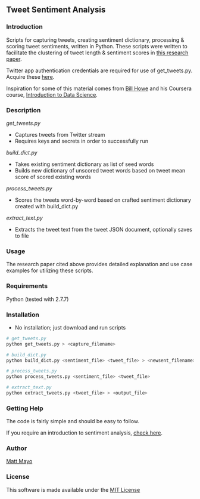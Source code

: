 ## Tweet Sentiment Analysis

### Introduction

Scripts for capturing tweets, creating sentiment dictionary, processing & scoring tweet sentiments, written in Python. These scripts were written to facilitate the clustering of tweet length & sentiment scores in [this research paper](http://arxiv.org/pdf/1406.3287v1.pdf).

Twitter app authentication credentials are required for use of get_tweets.py. Acquire these [here](https://dev.twitter.com/).

Inspiration for some of this material comes from [Bill Howe](http://homes.cs.washington.edu/~billhowe/) and his Coursera course, [Introduction to Data Science](https://www.coursera.org/course/datasci).

### Description

*get_tweets.py*

- Captures tweets from Twitter stream
- Requires keys and secrets in order to successfully run

*build_dict.py*

- Takes existing sentiment dictionary as list of seed words
- Builds new dictionary of unscored tweet words based on tweet mean score of scored existing words

*process_tweets.py*

- Scores the tweets word-by-word based on crafted sentiment dictionary created with build_dict.py

*extract_text.py*

- Extracts the tweet text from the tweet JSON document, optionally saves to file
 
### Usage

The research paper cited above provides detailed explanation and use case examples for utilizing these scripts.

### Requirements

Python (tested with 2.7.7)

### Installation

- No installation; just download and run scripts

```python
# get_tweets.py
python get_tweets.py > <capture_filename>

# build_dict.py
python build_dict.py <sentiment_file> <tweet_file> > <newsent_filename>

# process_tweets.py
python process_tweets.py <sentiment_file> <tweet_file>

# extract_text.py
python extract_tweets.py <tweet_file> > <output_file>
```

### Getting Help

The code is fairly simple and should be easy to follow.

If you require an introduction to sentiment analysis, [check here](http://en.wikipedia.org/wiki/Sentiment_analysis).

### Author

[Matt Mayo](http://about.me/mattmayo)

### License

This software is made available under the [MIT License](http://choosealicense.com/licenses/mit/)
